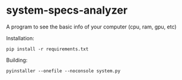 # system-specs-analyzer
A program to see the basic info of your computer (cpu, ram, gpu, etc)

Installation:
```
pip install -r requirements.txt
```

Building:
```
pyinstaller --onefile --noconsole system.py
```
